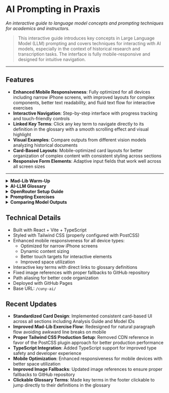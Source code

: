 # AI Prompting in Praxis

_An interactive guide to language model concepts and prompting techniques for academics and instructors._

> This interactive guide introduces key concepts in Large Language Model (LLM) prompting and covers techniques for interacting with AI models, especially in the context of historical research and transcription tasks. The interface is fully mobile-responsive and designed for intuitive navigation.

---

## Features

- **Enhanced Mobile Responsiveness**: Fully optimized for all devices including narrow iPhone screens, with improved layouts for complex components, better text readability, and fluid text flow for interactive exercises
- **Interactive Navigation**: Step-by-step interface with progress tracking and touch-friendly controls
- **Linked Key Terms**: Click any key term to navigate directly to its definition in the glossary with a smooth scrolling effect and visual highlight
- **Visual Examples**: Compare outputs from different vision models analyzing historical documents
- **Card-Based Layouts**: Mobile-optimized card layouts for better organization of complex content with consistent styling across sections
- **Responsive Form Elements**: Adaptive input fields that work well across all screen sizes

---

<details>
<summary><strong>Mad-Lib Warm-Up</strong></summary>

**Term Bank:** `API`, `Batch Prompting`, `Model`, `Prompt`, `Training Data`, `Embeddings`, `System Message`, `Temperature`, `Top-p`, `Tokens`

> **Anatomy of a Prompt:**

```text
A(n) [Prompt] begins with a [System Message] that tells the [Model] which role to play.
By lowering [Temperature] or [Top-p], you shrink the model's creative range.
Once authenticated with a secret key, the request travels through an [API].
After slicing language from your prompt into [Tokens], the AI system consults its [Training Data] to predict the next steps in the sequence based on mathematical vectors called [Embeddings].
Even so, gym class heroes like to speed things up with [Batch Prompting].
```

</details>

<details>
<summary><strong>AI-LLM Glossary</strong></summary>

### Key Concepts

- **Generative AI:** A subset of artificial intelligence that processes natural language input to generate content (text, images, or music) based on patterns from training data.
- **LLM (Large Language Model):** A transformer-based neural network with billions of parameters, trained on vast text corpora to predict and generate language.
- **Vision Language Model (VLM):** A model that processes and interprets visual data (images) to extract information, used for tasks involving both text and images.
- **Training Data:** Sprawling codex of text and/or image data whose statistical patterns guide the behavior of AI models trained on it.
- **Token:** A small unit of text (often a word or sub-word) that the model processes and predicts sequentially.

### Prompting Methods

- **Prompt:** The explicit instruction or input you provide to a language model to elicit a response.
- **System Message:** A special instruction at the start of a conversation that sets persistent rules and behavior for the model, distinct from user prompts.
- **Temperature:** A sampling parameter (0–2) that controls output randomness: lower values make responses more focused while higher values increase creativity.
- **Top-p:** Helps decide which words (tokens) a model should consider when generating text, balancing common words and more varied options.

### Advanced Techniques

- **Prompt Engineering:** The systematic practice of designing, testing, and refining prompts to achieve specific outputs.
- **Fine-Tuning:** Further training a pre-trained model on custom labeled data to specialize its behavior for particular tasks.
- **Batch Prompting:** A method for submitting multiple prompt variations at once to compare outputs efficiently.
- **OCR (Optical Character Recognition):** Technology that converts different types of documents into editable and searchable text data.

### Infrastructure

- **API:** Application Programming Interface – protocols that allow different software to communicate, enabling interactions with AI models.
- **API Key:** A unique code used to authenticate and authorize access to an API, ensuring secure and controlled usage.
- **Model Provider:** The organization or platform that hosts and provides access to a specific AI model via an API.

</details>

<details>
<summary><strong>OpenRouter Setup Guide</strong></summary>

1. Go to: [Chatbox Web Portal](https://web.chatboxai.app/)
2. Navigate to settings -> Model Provider -> Add Custom Provider
3. Fill in:
   - **Name**: `OpenRouter`
   - **API Host**: `https://openrouter.ai/api/v1/chat/completions`
   - **API Key**: (Click to reveal in the app)
   - **Model**: Choose from:
     - `openai/gpt-4o` - Flagship large language model from OpenAI
     - `anthropic/claude-3-sonnet` - Flagship large language model from Anthropic
     - `google/gemini-pro-vision` - Vision language model for images + text from Google
     - `mistralai/pixtral-large-2411` - Vision model built on mistral-large-2411 from MistralAI
     - `mistralai/pixtral-12b` - Fast, lightweight vision model from Mistral AI

</details>

<details>
<summary><strong>Prompting Exercises</strong></summary>

### Task 1: Document Completion

```prompt
Complete the incomplete paragraph in the following excerpt from a primary source:
[insert-excerpt]
```

- Test different temperatures (e.g., 0.2 vs 0.8) and compare results.

### Task 2: Document Understanding

```system
You are an advanced OCR processing tool for parsing and transcribing historical materials.
```

```prompt
Transcribe the attached image of the document with alt-text for mixed media, filling Dublin Core fields where present.
```

</details>

<details>
<summary><strong>Comparing Model Outputs</strong></summary>

### Example 1: Handwritten Recipe Card

[View Recipe Comparison](/cuny-ai/pages/recipe.html)  
![Recipe Card](/cuny-ai/images/recipe.jpg)

### Example 2: 18th-Century Satirical Engraving

[View Magician Comparison](/cuny-ai/pages/magician.html)  
![Magician Engraving](/cuny-ai/images/magician.jpg)

### Analysis Guide

When reviewing model outputs, consider these comparison points:

- **Accuracy**: Which models performed better with handwritten vs. printed text?
- **Alt Text**: How descriptive and accurate were the generated image descriptions?
- **Metadata**: How well did models identify and extract Dublin Core fields?
- **Ambiguity**: How did models handle unclear parts of the images or text?
- **Structure**: Did models present information in a clear, logical format?

</details>

## Technical Details

- Built with React + Vite + TypeScript
- Styled with Tailwind CSS (properly configured with PostCSS)
- Enhanced mobile responsiveness for all device types:
  - Optimized for narrow iPhone screens
  - Dynamic content sizing
  - Better touch targets for interactive elements
  - Improved space utilization
- Interactive key terms with direct links to glossary definitions
- Fixed image references with proper fallbacks to GitHub repository
- Path aliasing for better code organization
- Deployed with GitHub Pages
- Base URL: `/cuny-ai/`

## Recent Updates

- **Standardized Card Design**: Implemented consistent card-based UI across all sections including Analysis Guide and Model IDs
- **Improved Mad-Lib Exercise Flow**: Redesigned for natural paragraph flow avoiding awkward line breaks on mobile
- **Proper Tailwind CSS Production Setup**: Removed CDN reference in favor of the PostCSS plugin approach for better production performance
- **TypeScript Integration**: Added TypeScript support for improved type safety and developer experience
- **Mobile Optimization**: Enhanced responsiveness for mobile devices with better space utilization
- **Improved Image Fallbacks**: Updated image references to ensure proper fallbacks to GitHub repository
- **Clickable Glossary Terms**: Made key terms in the footer clickable to jump directly to their definitions in the glossary
